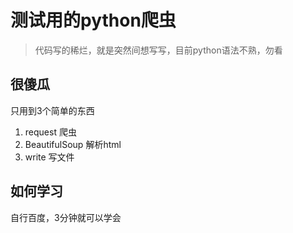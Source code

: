 # 测试用的python爬虫

> 代码写的稀烂，就是突然间想写写，目前python语法不熟，勿看

## 很傻瓜

只用到3个简单的东西

1. request 爬虫
2. BeautifulSoup 解析html
3. write 写文件

## 如何学习

自行百度，3分钟就可以学会